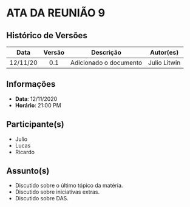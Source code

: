 # ATA DA REUNIÃO 9

## Histórico de Versões

|   Data   | Versão |           Descrição           |             Autor(es)              |
|:--------:|:------:|:-----------------------------:|:----------------------------------:|
| 12/11/20 | 0.1 | Adicionado o documento | Julio Litwin |

## Informações

- **Data**: 12/11/2020
- **Horário**: 21:00 PM

## Participante(s)

- Julio
- Lucas
- Ricardo

## Assunto(s)

- Discutido sobre o último tópico da matéria.
- Discutido sobre iniciativas extras.
- Discutido sobre DAS.